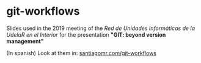# git-workflows

Slides used in the 2019 meeting of the *Red de Unidades Informáticas de la UdelaR en el Interior* for the presentation **"GIT: beyond version management"**

(In spanish) Look at them in: [santiagomr.com/git-workflows](https://www.santiagomr.com/git-workflows)
